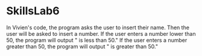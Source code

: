 # SkillsLab6
In Vivien's code, the program asks the user to insert their name.
Then the user will be asked to insert a number.
If the user enters a number lower than 50, the program will output "<given number> is less than 50."
If the user enters a number greater than 50, the program will output "<given number> is greater than 50."

